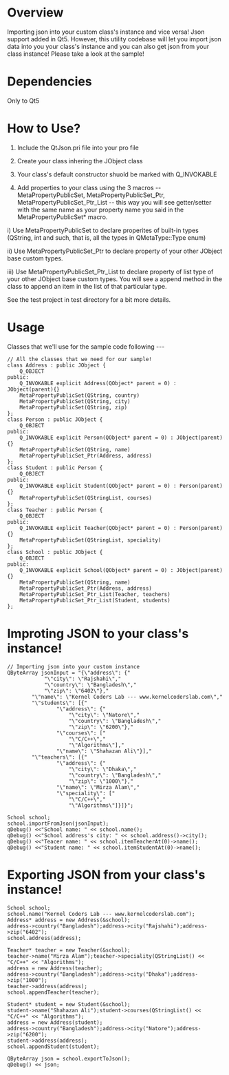 ﻿Overview
======

Importing json into your custom class's instance and vice versa!
Json support added in Qt5. However, this utility codebase will let you import json data into you your class's instance and you can also get json from your class instance! Please take a look at the sample!


Dependencies
======
Only to Qt5


How to Use?
======
1) Include the QtJson.pri file into your pro file

2) Create your class inhering the JObject class

3) Your class's default constructor shuold be marked with Q_INVOKABLE

4) Add properties to your class using the 3 macros --  MetaPropertyPublicSet, MetaPropertyPublicSet_Ptr, MetaPropertyPublicSet_Ptr_List -- this way you will see getter/setter with the same name as your property name you said in the MetaPropertyPublicSet* macro.
  
  i) Use MetaPropertyPublicSet to declare properites of built-in types (QString, int and such, that is, all the types in QMetaType::Type enum)
  
  ii) Use MetaPropertyPublicSet_Ptr to declare property of your other JObject base custom types.
  
  iii) Use MetaPropertyPublicSet_Ptr_List to declare property of list type of your other JObject base custom types. You will see a append<PropertyName> method in the class to append an item in the list of that particular type.


See the test project in test directory for a bit more details.


Usage
======
Classes that we'll use for the sample code following ---

	// All the classes that we need for our sample!
	class Address : public JObject {
		Q_OBJECT
	public:
		Q_INVOKABLE explicit Address(QObject* parent = 0) : JObject(parent){}
		MetaPropertyPublicSet(QString, country)
		MetaPropertyPublicSet(QString, city)
		MetaPropertyPublicSet(QString, zip)
	};
	class Person : public JObject {
		Q_OBJECT
	public:
		Q_INVOKABLE explicit Person(QObject* parent = 0) : JObject(parent){}
		MetaPropertyPublicSet(QString, name)
		MetaPropertyPublicSet_Ptr(Address, address)
	};
	class Student : public Person {
		Q_OBJECT
	public:
		Q_INVOKABLE explicit Student(QObject* parent = 0) : Person(parent){}
		MetaPropertyPublicSet(QStringList, courses)
	};
	class Teacher : public Person {
		Q_OBJECT
	public:
		Q_INVOKABLE explicit Teacher(QObject* parent = 0) : Person(parent){}
		MetaPropertyPublicSet(QStringList, speciality)
	};
	class School : public JObject {
		Q_OBJECT
	public:
		Q_INVOKABLE explicit School(QObject* parent = 0) : JObject(parent){}
		MetaPropertyPublicSet(QString, name)
		MetaPropertyPublicSet_Ptr(Address, address)
		MetaPropertyPublicSet_Ptr_List(Teacher, teachers)
		MetaPropertyPublicSet_Ptr_List(Student, students)
	};


Improting JSON to your class's instance!
======
    // Importing json into your custom instance
    QByteArray jsonInput = "{\"address\": {"
                "\"city\": \"Rajshahi\","
                "\"country\": \"Bangladesh\","
                "\"zip\": \"6402\"},"
            "\"name\": \"Kernel Coders Lab --- www.kernelcoderslab.com\","
            "\"students\": [{"
                    "\"address\": {"
                        "\"city\": \"Natore\","
                        "\"country\": \"Bangladesh\","
                        "\"zip\": \"6200\"},"
                    "\"courses\": ["
                        "\"C/C++\","
                        "\"Algorithms\"],"
                    "\"name\": \"Shahazan Ali\"}],"
            "\"teachers\": [{"
                    "\"address\": {"
                        "\"city\": \"Dhaka\","
                        "\"country\": \"Bangladesh\","
                        "\"zip\": \"1000\"},"
                    "\"name\": \"Mirza Alam\","
                    "\"speciality\": ["
                        "\"C/C++\","
                        "\"Algorithms\"]}]}";

    School school;
    school.importFromJson(jsonInput);
    qDebug() <<"School name: " << school.name();
    qDebug() <<"School address's city: " << school.address()->city();
    qDebug() <<"Teacer name: " << school.itemTeacherAt(0)->name();
    qDebug() <<"Student name: " << school.itemStudentAt(0)->name();
	

Exporting JSON from your class's instance!
======
    School school;
    school.name("Kernel Coders Lab --- www.kernelcoderslab.com");
    Address* address = new Address(&school);
    address->country("Bangladesh");address->city("Rajshahi");address->zip("6402");
    school.address(address);

    Teacher* teacher = new Teacher(&school);
    teacher->name("Mirza Alam");teacher->speciality(QStringList() << "C/C++" << "Algorithms");
    address = new Address(teacher);
    address->country("Bangladesh");address->city("Dhaka");address->zip("1000");
    teacher->address(address);
    school.appendTeacher(teacher);

    Student* student = new Student(&school);
    student->name("Shahazan Ali");student->courses(QStringList() << "C/C++" << "Algorithms");
    address = new Address(student);
    address->country("Bangladesh");address->city("Natore");address->zip("6200");
    student->address(address);
    school.appendStudent(student);

    QByteArray json = school.exportToJson();
    qDebug() << json;
